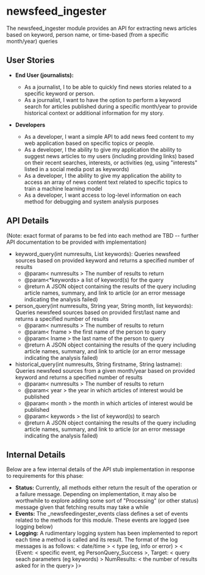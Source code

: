 # newsfeed_ingester
The newsfeed_ingester module provides an API for extracting news articles based on keyword, person name, or time-based (from a specific month/year) queries

## User Stories
- **End User (journalists):**
    - As a journalist, I to be able to quickly find news stories related to a specific keyword or person. 
    - As a journalist, I want to have the option to perform a keyword search for articles published during a specific month/year to provide historical context or additional information for my story.

- **Developers**
    - As a developer, I want a simple API to add news feed content to my web application based on specific topics or people.
    - As a developer, I the ability to give my application the ability to suggest news articles to my users (including providing links) based on their recent searches, interests, or activities (eg, using "interests" listed in a social media post as keywords) 
    - As a developer, I the ability to give my application the ability to access an array of news content text related to specific topics to train a machine learning model
    - As a developer, I want access to log-level information on each method for debugging and system analysis purposes

## API Details
(Note: exact format of params to be fed into each method are TBD -- further API documentation to be provided with implementation)
- keyword_query(int numresults, List keywords): Queries newsfeed sources based on provided keyword and returns a specified number of results
    - @param< numresults > The number of results to return
    - @param<*keywords> a list of keyword(s) for the query 
    - @return A JSON object containing the results of the query including article names, summary, and link to article (or an error message indicating the analysis failed)
- person_query(int numresults, String year, String month, list keywords): Queries newsfeed sources based on provided first/last name and returns a specified number of results
    - @param< numresults > The number of results to return
    - @param< fname > the first name of the person to query
    - @param< lname > the last name of the person to query
    - @return A JSON object containing the results of the query including article names, summary, and link to article (or an error message indicating the analysis failed)
- historical_query(int numresults, String firstname, String lastname): Queries newsfeed sources from a given month/year based on provided keyword and returns a specified number of results
    - @param< numresults > The number of results to return
    - @param< year > the year in which articles of interest would be published
    - @param< month > the month in which articles of interest would be published
    - @param< keywords > the list of keyword(s) to search
    - @return A JSON object containing the results of the query including article names, summary, and link to article (or an error message indicating the analysis failed)

## Internal Details
Below are a few internal details of the API stub implementation in response to requirements for this phase:
- **Status:** Currently, all methods either return the result of the operation or a failure message. Depending on implementation, it may also be worthwhile to explore adding some sort of "Processing" (or other status) message given that fetching results may take a while
- **Events:** The _newsfeedingester_events class defines a set of events related to the methods for this module. These events are logged (see logging below)
- **Logging:** A rudimentary logging system has been implemented to report each time a method is called and its result. The format of the log messages is as follows: < date/time > < type (eg, info or error) > < {Event: < specific event, eg PersonQuery_Success >, Target: < query seach parameters (eg keywords) > NumResults: < the number of results asked for in the query> }>